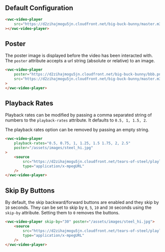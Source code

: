 ## Default Configuration

```html preview
<vwc-video-player
	src="https://d2zihajmogu5jn.cloudfront.net/big-buck-bunny/master.m3u8"
></vwc-video-player>
```

## Poster

The poster image is displayed before the video has been interacted with. The `poster` attribute accepts a url string (absolute or relative) to an image.

```html preview
<vwc-video-player
	poster="https://d2zihajmogu5jn.cloudfront.net/big-buck-bunny/bbb.png"
	src="https://d2zihajmogu5jn.cloudfront.net/big-buck-bunny/master.m3u8"
>
</vwc-video-player>
```

## Playback Rates

Playback rates can be modified by passing a comma separated string of numbers to the `playback-rates` attribute.
It defaults to `0.5, 1, 1.5, 2`.

The playback rates option can be removed by passing an empty string.

```html preview
<vwc-video-player
	playback-rates="0.5, 0.75, 1, 1.25, 1.5 1.75, 2, 2.5"
	poster="/assets/images/steel_hi.jpg"
>
	<source
		src="https://d2zihajmogu5jn.cloudfront.net/tears-of-steel/playlist.m3u8"
		type="application/x-mpegURL"
	/>
</vwc-video-player>
```

## Skip By Buttons

By default, the skip backward/forward buttons are enabled and they skip by `10` seconds.
They can be set to skip by `0`, `5`, `10` and `30` seconds using the `skip-by` attribute.
Setting them to `0` removes the buttons.

```html preview
<vwc-video-player skip-by="30" poster="/assets/images/steel_hi.jpg">
	<source
		src="https://d2zihajmogu5jn.cloudfront.net/tears-of-steel/playlist.m3u8"
		type="application/x-mpegURL"
	/>
</vwc-video-player>
```
